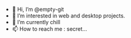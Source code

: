 - 👋 Hi, I’m @empty-git
- 👀 I’m interested in web and desktop projects.
- 🌱 I’m currently chill
- 📫 How to reach me : secret...

<!---
empty-git/empty-git is a ✨ special ✨ repository because its `README.md` (this file) appears on your GitHub profile.
You can click the Preview link to take a look at your changes.
--->
